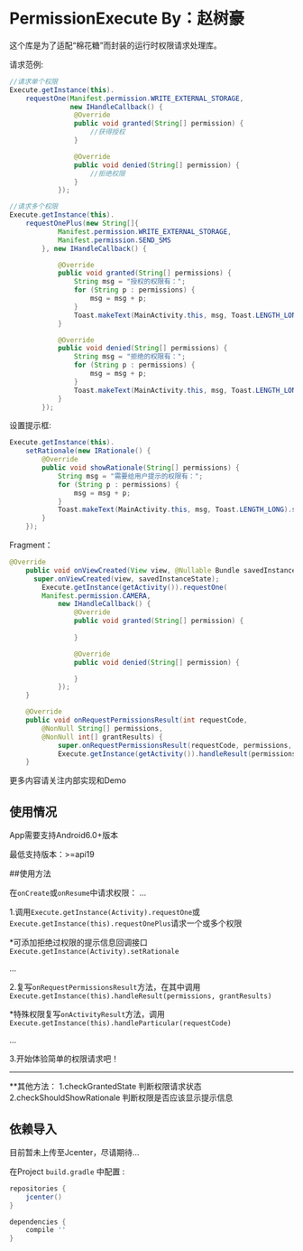 ﻿# PermissionExecute By：赵树豪


这个库是为了适配“棉花糖”而封装的运行时权限请求处理库。

请求范例:

```java
//请求单个权限
Execute.getInstance(this).
	requestOne(Manifest.permission.WRITE_EXTERNAL_STORAGE,
			   new IHandleCallback() {
				@Override
				public void granted(String[] permission) {
					//获得授权
				}

				@Override
				public void denied(String[] permission) {
					//拒绝权限
				}
			});
```

```java
//请求多个权限
Execute.getInstance(this).
	requestOnePlus(new String[]{
			Manifest.permission.WRITE_EXTERNAL_STORAGE,
			Manifest.permission.SEND_SMS
		}, new IHandleCallback() {

			@Override
			public void granted(String[] permissions) {
				String msg = "授权的权限有：";
				for (String p : permissions) {
					msg = msg + p;
				}
				Toast.makeText(MainActivity.this, msg, Toast.LENGTH_LONG).show();
			}

			@Override
			public void denied(String[] permissions) {
				String msg = "拒绝的权限有：";
				for (String p : permissions) {
					msg = msg + p;
				}
				Toast.makeText(MainActivity.this, msg, Toast.LENGTH_LONG).show();
			}
		});
```

设置提示框:

```java
Execute.getInstance(this).
	setRationale(new IRationale() {
		@Override
		public void showRationale(String[] permissions) {
			String msg = "需要给用户提示的权限有：";
			for (String p : permissions) {
				msg = msg + p;
			}
			Toast.makeText(MainActivity.this, msg, Toast.LENGTH_LONG).show();
		}
	});
```

Fragment：
```java
@Override
	public void onViewCreated(View view, @Nullable Bundle savedInstanceState) {
	  super.onViewCreated(view, savedInstanceState);
		Execute.getInstance(getActivity()).requestOne(
		Manifest.permission.CAMERA,
			new IHandleCallback() {
				@Override
				public void granted(String[] permission) {
				
				}

				@Override
				public void denied(String[] permission) {

				}
			});
	}

	@Override
	public void onRequestPermissionsResult(int requestCode,
		@NonNull String[] permissions, 
		@NonNull int[] grantResults) {
			super.onRequestPermissionsResult(requestCode, permissions, grantResults);
			Execute.getInstance(getActivity()).handleResult(permissions, grantResults);
	}
```

更多内容请关注内部实现和Demo

## 使用情况

App需要支持Android6.0+版本

最低支持版本：>=api19

##使用方法


在`onCreate`或`onResume`中请求权限：
...

1.调用`Execute.getInstance(Activity).requestOne`或`Execute.getInstance(this).requestOnePlus`请求一个或多个权限

*可添加拒绝过权限的提示信息回调接口`Execute.getInstance(Activity).setRationale`

...

2.复写`onRequestPermissionsResult`方法，在其中调用
`Execute.getInstance(this).handleResult(permissions, grantResults)`

*特殊权限复写`onActivityResult`方法，调用`Execute.getInstance(this).handleParticular(requestCode)`

...

3.开始体验简单的权限请求吧！

---
**其他方法：
1.checkGrantedState 判断权限请求状态
2.checkShouldShowRationale 判断权限是否应该显示提示信息


## 依赖导入

目前暂未上传至Jcenter，尽请期待...

在Project `build.gradle` 中配置 :

```gradle
repositories {
    jcenter()
}

dependencies {
    compile ''
}
```
